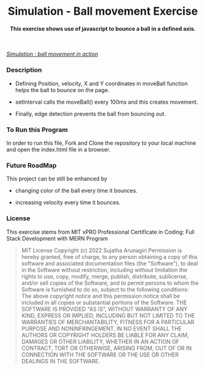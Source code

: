 <h1 align="center">Simulation - Ball movement Exercise</h1>

<h4 align="center">This exercise shows use of javascript to bounce a ball in a defined axis.</h4>
<br>

*[Simulation : ball movement in action](https://suja-codes.github.io/simulation-exercise/)*

### Description 


- Defining Position, velocity, X and Y coordinates in moveBall function helps the ball to bounce on the page.

- setInterval calls the moveBall() every 100ms and this creates movement.

- Finally, edge detection prevents the ball from bouncing out. 


### To Run this Program

In order to run this file, Fork and Clone the repository to your local machine and open the index.html file in a browser.


### Future RoadMap

This project can be still be enhanced by 

- changing color of the ball every time it bounces.

- increasing velocity every time it bounces.
  
### License

This exercise stems from MIT xPRO Professional Certificate in Coding: Full Stack Development with MERN Program

> MIT License
> Copyright (c) 2022 Sujatha Arunagiri
> Permission is hereby granted, free of charge, to any person obtaining a copy
> of this software and associated documentation files (the "Software"), to deal
> in the Software without restriction, including without limitation the rights
> to use, copy, modify, merge, publish, distribute, sublicense, and/or sell
> copies of the Software, and to permit persons to whom the Software is
> furnished to do so, subject to the following conditions:
> The above copyright notice and this permission notice shall be included in all
> copies or substantial portions of the Software.
> THE SOFTWARE IS PROVIDED "AS IS", WITHOUT WARRANTY OF ANY KIND, EXPRESS OR
> IMPLIED, INCLUDING BUT NOT LIMITED TO THE WARRANTIES OF MERCHANTABILITY,
> FITNESS FOR A PARTICULAR PURPOSE AND NONINFRINGEMENT. IN NO EVENT SHALL THE
> AUTHORS OR COPYRIGHT HOLDERS BE LIABLE FOR ANY CLAIM, DAMAGES OR OTHER
> LIABILITY, WHETHER IN AN ACTION OF CONTRACT, TORT OR OTHERWISE, ARISING FROM,
> OUT OF OR IN CONNECTION WITH THE SOFTWARE OR THE USE OR OTHER DEALINGS IN THE
> SOFTWARE.
  
